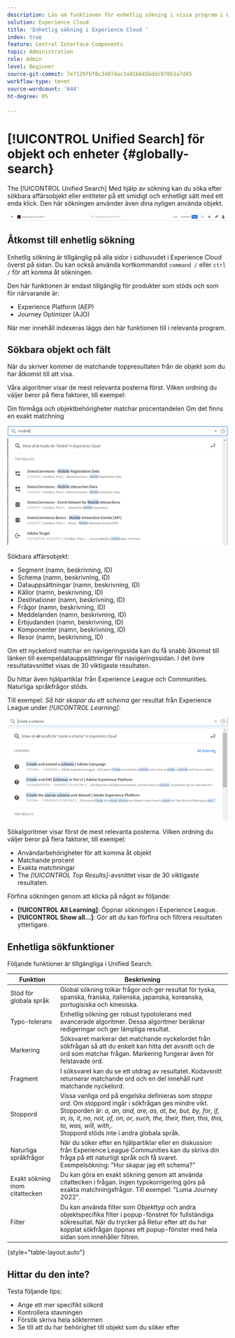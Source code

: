 ```yaml
---
description: Läs om funktionen för enhetlig sökning i vissa program i Experience Cloud.
solution: Experience Cloud
title: 'Enhetlig sökning i Experience Cloud '
index: true
feature: Central Interface Components
topic: Administration
role: Admin
level: Beginner
source-git-commit: 7e7129fbf0c3407dac3a91b645bddc878b1a7d45
workflow-type: tm+mt
source-wordcount: '644'
ht-degree: 0%

---
```



# [!UICONTROL Unified Search] för objekt och enheter {#globally-search}

The [!UICONTROL Unified Search] Med hjälp av sökning kan du söka efter sökbara affärsobjekt eller entiteter på ett smidigt och enhetligt sätt med ett enda klick. Den här sökningen använder även dina nyligen använda objekt.

![Sök globalt efter objekt och enheter](assets/platform-search.png)

## Åtkomst till enhetlig sökning

Enhetlig sökning är tillgänglig på alla sidor i sidhuvudet i Experience Cloud överst på sidan. Du kan också använda kortkommandot `command /` eller `ctrl /` för att komma åt sökningen.

Den här funktionen är endast tillgänglig för produkter som stöds och som för närvarande är:

* Experience Platform (AEP)
* Journey Optimizer (AJO)

När mer innehåll indexeras läggs den här funktionen till i relevanta program.

## Sökbara objekt och fält

När du skriver kommer de matchande toppresultaten från de objekt som du har åtkomst till att visa.

Våra algoritmer visar de mest relevanta posterna först. Vilken ordning du väljer beror på flera faktorer, till exempel:

Din förmåga och objektbehörigheter matchar procentandelen Om det finns en exakt matchning

![Enhetlig sökning i Experience Cloud](assets/unified-search-results.png)

Sökbara affärsobjekt:

* Segment (namn, beskrivning, ID)
* Schema (namn, beskrivning, ID)
* Datauppsättningar (namn, beskrivning, ID)
* Källor (namn, beskrivning, ID)
* Destinationer (namn, beskrivning, ID)
* Frågor (namn, beskrivning, ID)
* Meddelanden (namn, beskrivning, ID)
* Erbjudanden (namn, beskrivning, ID)
* Komponenter (namn, beskrivning, ID)
* Resor (namn, beskrivning, ID)

Om ett nyckelord matchar en navigeringssida kan du få snabb åtkomst till länken till exempeldatauppsättningar för navigeringssidan. I det övre resultatavsnittet visas de 30 viktigaste resultaten.

Du hittar även hjälpartiklar från Experience League och Communities. Naturliga språkfrågor stöds.

Till exempel: _Så här skapar du ett schema_ ger resultat från Experience League under _[!UICONTROL Learning]_:

![Enhetlig sökning i hjälpen för Experience Cloud](assets/unified-search-learning.png)

Sökalgoritmer visar först de mest relevanta posterna. Vilken ordning du väljer beror på flera faktorer, till exempel:

* Användarbehörigheter för att komma åt objekt
* Matchande procent
* Exakta matchningar
* The _[!UICONTROL Top Results]_-avsnittet visar de 30 viktigaste resultaten.

Förfina sökningen genom att klicka på något av följande:

* **[!UICONTROL All Learning]**: Öppnar sökningen i Experience League.
* **[!UICONTROL Show all...]**: Gör att du kan förfina och filtrera resultaten ytterligare.

## Enhetliga sökfunktioner

Följande funktioner är tillgängliga i Unified Search.

| Funktion | Beskrivning |
| ------- | ------- |
| Stöd för globala språk | Global sökning tolkar frågor och ger resultat för tyska, spanska, franska, italienska, japanska, koreanska, portugisiska och kinesiska. |
| Typo-tolerans | Enhetlig sökning ger robust typotolerans med avancerade algoritmer. Dessa algoritmer beräknar redigeringar och ger lämpliga resultat. |
| Markering | Söksvaret markerar det matchande nyckelordet från sökfrågan så att du enkelt kan hitta det avsnitt och de ord som matchar frågan. Markering fungerar även för felstavade ord. |
| Fragment | I söksvaret kan du se ett utdrag av resultatet. Kodavsnitt returnerar matchande ord och en del innehåll runt matchande nyckelord. |
| Stoppord | Vissa vanliga ord på engelska definieras som _stoppa ord_. Om stoppord ingår i sökfrågan ges mindre vikt. <br>Stopporden är: _a, an, and, are, as, at, be, but, by, for, if, in, is, it, no, not, of, on, or, such, the, their, then, this, this, to, was, will, with,_. <br>Stoppord stöds inte i andra globala språk. |
| Naturliga språkfrågor | När du söker efter en hjälpartiklar eller en diskussion från Experience League Communities kan du skriva din fråga på ett naturligt språk och få svaret. Exempelsökning: &quot;Hur skapar jag ett schema?&quot; |
| Exakt sökning inom citattecken | Du kan göra en exakt sökning genom att använda citattecken i frågan. Ingen typokorrigering görs på exakta matchningsfrågor. Till exempel: &quot;Luma Journey 2022&quot;. |
| Filter | Du kan använda filter som _Objekttyp_ och andra objektspecifika filter i popup-fönstret för fullständiga sökresultat. När du trycker på Retur efter att du har kopplat sökfrågan öppnas ett popup-fönster med hela sidan som innehåller filtren. |

{style=&quot;table-layout:auto&quot;}

## Hittar du den inte?

Testa följande tips:

* Ange ett mer specifikt sökord
* Kontrollera stavningen
* Försök skriva hela söktermen
* Se till att du har behörighet till objekt som du söker efter











